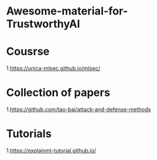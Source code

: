 # Awesome-material-for-TrustworthyAI

# Cousrse
1.https://unica-mlsec.github.io/mlsec/

# Collection of papers
1.https://github.com/tao-bai/attack-and-defense-methods

# Tutorials
1.https://explainml-tutorial.github.io/
